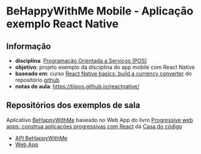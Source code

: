 # BeHappyWithMe Mobile - Aplicação exemplo React Native

## Informação

- **disciplina**: [Programação Orientada a Serviços (POS)](https://tiipos.github.io)
- **objetivo**: projeto exemplo da disciplina do app mobile com React Native
- **baseado em**: curso [React Native basics: build a currency converter](https://learn.handlebarlabs.com/p/react-native-basics-build-a-currency-converter) do repositório [github](https://github.com/HandlebarLabs/currency-converter-starter)
- **notas de aula**: https://tiipos.github.io/reactnative/

## Repositórios dos exemplos de sala

Aplicativo [BeHappyWithMe](http://behappywith.me) baseado no Web App do livro [Progressive web apps: construa aplicações progressivas com React](https://www.casadocodigo.com.br/products/livro-pwa) da [Casa do código](https://www.casadocodigo.com.br/)

- [API BeHappyWithMe](https://github.com/tiipos/2019-behappy-api)
- [Web App](https://github.com/tiipos/2019-behappy-webapp)
